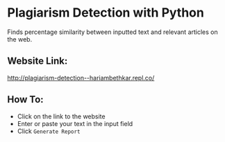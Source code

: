 # Plagiarism Detection with Python

Finds percentage similarity between inputted text and relevant articles on the web.

## Website Link:
http://plagiarism-detection--hariambethkar.repl.co/

## How To:
- Click on the link to the website
- Enter or paste your text in the input field
- Click `Generate Report`
